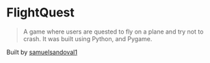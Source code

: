 # FlightQuest

>  A game where users are quested to fly on a plane and try not to crash. It was built using Python, and Pygame.

Built by [samuelsandoval1](https://github.com/samuelsandoval1/)
